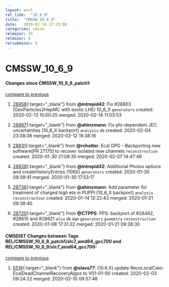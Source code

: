 ```yaml
---
layout: post
rel_link:  "10_6_9"
title:  "CMSSW_10_6_9"
date:   2020-02-16 17:23:08
categories: cmssw
relmajor: 10
relminor: 6
relsubminor: 9
---
```


# CMSSW_10_6_9
#### Changes since CMSSW_10_6_8_patch1:
[compare to previous](https://github.com/cms-sw/cmssw/compare/CMSSW_10_6_8_patch1...CMSSW_10_6_9)



1. [28958](http://github.com/cms-sw/cmssw/pull/28958){:target="_blank"}  from **@intrepid42**: Fix #28803 (GenParticles2HepMC with exotic LHE) 10_6_X `generators`  created: 2020-02-13 15:00:25 merged: 2020-02-14 11:03:53



2. [28867](http://github.com/cms-sw/cmssw/pull/28867){:target="_blank"}  from **@ahinzmann**: Fix phi-dependent JEC uncertainties [10_6_X backport]  `analysis`  `db`  created: 2020-02-04 23:08:36 merged: 2020-02-12 19:38:16



3. [28831](http://github.com/cms-sw/cmssw/pull/28831){:target="_blank"}  from **@rchatter**: Ecal DPG - Backporting new software[PR 27175] to recover isolated new channels `reconstruction`  created: 2020-01-30 21:08:35 merged: 2020-02-07 14:47:48



4. [28828](http://github.com/cms-sw/cmssw/pull/28828){:target="_blank"}  from **@intrepid42**: Additional Photos options and createHistoryEntries (106X) `generators`  created: 2020-01-30 09:38:41 merged: 2020-01-30 17:53:17



5. [28736](http://github.com/cms-sw/cmssw/pull/28736){:target="_blank"}  from **@ahinzmann**: Add parameter for treatment of charged high eta in PUPPI [10_6_X backport] `analysis`  `reconstruction`  created: 2020-01-14 12:22:43 merged: 2020-01-21 09:38:40



6. [28720](http://github.com/cms-sw/cmssw/pull/28720){:target="_blank"}  from **@CTPPS**: PPS: backport of #28492, #28615 and #28621 `alca`  `db`  `dqm`  `generators`  `geometry`  `reconstruction`  created: 2020-01-08 17:31:32 merged: 2020-01-21 09:38:30



#### CMSDIST Changes between Tags REL/CMSSW_10_6_8_patch1/slc7_amd64_gcc700 and REL/CMSSW_10_6_9/slc7_amd64_gcc700:
[compare to previous](https://github.com/cms-sw/cmsdist/compare/REL/CMSSW_10_6_8_patch1/slc7_amd64_gcc700...REL/CMSSW_10_6_9/slc7_amd64_gcc700)



1. [5516](http://github.com/cms-sw/cmsdist/pull/5516){:target="_blank"}  from **@slava77**: [10.6.X] update RecoLocalCalo-EcalDeadChannelRecoveryAlgos to V01-01-00 created: 2020-02-03 09:24:22 merged: 2020-02-10 09:57:46
